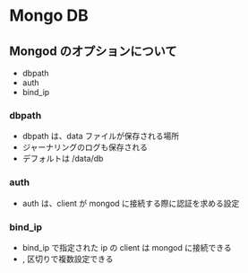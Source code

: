 # Mongo DB

## Mongod のオプションについて

- dbpath
- auth
- bind_ip

### dbpath

- dbpath は、data ファイルが保存される場所
- ジャーナリングのログも保存される
- デフォルトは /data/db

### auth

- auth は、client が mongod に接続する際に認証を求める設定

### bind_ip

- bind_ip で指定された ip の client は mongod に接続できる
- , 区切りで複数設定できる
